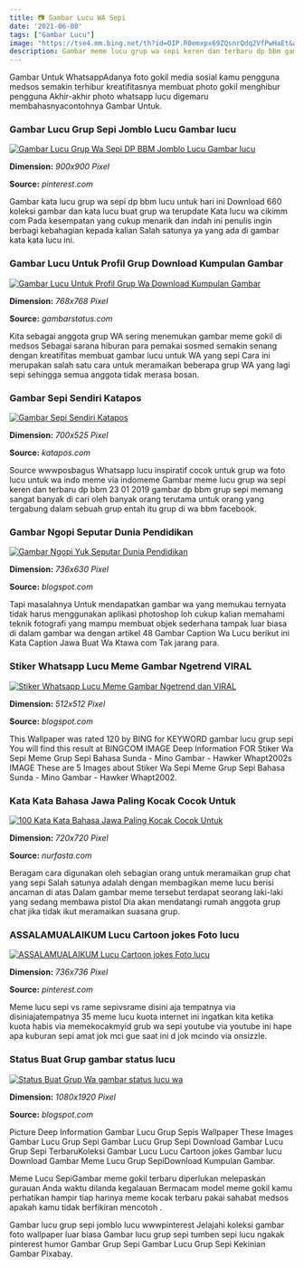 ```yaml
---
title: 📷 Gambar Lucu WA Sepi
date: '2021-06-08'
tags: ["Gambar Lucu"]
image: "https://tse4.mm.bing.net/th?id=OIP.R0emxpx69ZQsnrQdq2VfPwHaEt&amp;pid=15.1"
description: Gambar meme lucu grup wa sepi keren dan terbaru dp bbm gambar meme lucu grup wa sepi keren dan terbaru photo meme ngakak terbaru diperlukan buat melepaskan g
---
```




Gambar Untuk WhatsappAdanya foto gokil media sosial kamu pengguna medsos semakin terhibur kreatifitasnya membuat photo gokil menghibur pengguna Akhir-akhir photo whatsapp lucu digemaru membahasnyacontohnya Gambar Untuk.



### Gambar Lucu Grup Sepi Jomblo Lucu Gambar lucu

[![Gambar Lucu Grup Wa Sepi DP BBM Jomblo  Lucu Gambar lucu](https://i.pinimg.com/originals/cb/6a/76/cb6a7693384e97d957c188c870ac68bf.jpg)](https://i.pinimg.com/originals/cb/6a/76/cb6a7693384e97d957c188c870ac68bf.jpg)


**Dimension:** _900x900 Pixel_ 

**Source:** _pinterest.com_ 


Gambar kata lucu grup wa sepi dp bbm lucu untuk hari ini Download 660 koleksi gambar dan kata lucu buat grup wa terupdate Kata lucu wa cikimm com Pada kesempatan yang cukup menarik dan indah ini penulis ingin berbagi kebahagian kepada kalian Salah satunya ya yang ada di gambar kata kata lucu ini.


### Gambar Lucu Untuk Profil Grup Download Kumpulan Gambar

[![Gambar Lucu Untuk Profil Grup Wa  Download Kumpulan Gambar](https://gambarstatus.com/wp-content/uploads/2020/07/cb6a7693384e97d957c188c870ac68bf-768x768.jpg)](https://gambarstatus.com/wp-content/uploads/2020/07/cb6a7693384e97d957c188c870ac68bf-768x768.jpg)


**Dimension:** _768x768 Pixel_ 

**Source:** _gambarstatus.com_ 


Kita sebagai anggota grup WA sering menemukan gambar meme gokil di medsos Sebagai sarana hiburan para pemakai sosmed semakin senang dengan kreatifitas membuat gambar lucu untuk WA yang sepi Cara ini merupakan salah satu cara untuk meramaikan beberapa grup WA yang lagi sepi sehingga semua anggota tidak merasa bosan.


### Gambar Sepi Sendiri Katapos

[![Gambar Sepi Sendiri  Katapos](https://i0.wp.com/assets-a1.kompasiana.com/items/album/2018/12/19/39-belajar-foto-siluet-sakti-waciaw-5c19d07712ae940af50a8b72.jpg?w=730)](https://i0.wp.com/assets-a1.kompasiana.com/items/album/2018/12/19/39-belajar-foto-siluet-sakti-waciaw-5c19d07712ae940af50a8b72.jpg?w=730)


**Dimension:** _700x525 Pixel_ 

**Source:** _katapos.com_ 


Source wwwposbagus Whatsapp lucu inspiratif cocok untuk grup wa foto lucu untuk wa indo meme via indomeme Gambar meme lucu grup wa sepi keren dan terbaru dp bbm 23 01 2019 gambar dp bbm grup sepi memang sangat banyak di cari oleh banyak orang terutama untuk orang yang tergabung dalam sebuah grup entah itu grup di wa bbm facebook.


### Gambar Ngopi Seputar Dunia Pendidikan

[![Gambar Ngopi Yuk  Seputar Dunia Pendidikan](https://lh6.googleusercontent.com/proxy/XyGvRJl9lgIDfhqJQ_uEA8RAmNa0GTHaqcML6UvU6tqwYjd52f8yyqdbOxsGVXe5Fv9b-7VvwwRfunZxOjHDYDq7gudyFuuuSiXYZAjIGxcRaddu8whPIrHzhA=w1200-h630-p-k-no-nu)](https://lh6.googleusercontent.com/proxy/XyGvRJl9lgIDfhqJQ_uEA8RAmNa0GTHaqcML6UvU6tqwYjd52f8yyqdbOxsGVXe5Fv9b-7VvwwRfunZxOjHDYDq7gudyFuuuSiXYZAjIGxcRaddu8whPIrHzhA=w1200-h630-p-k-no-nu)


**Dimension:** _736x630 Pixel_ 

**Source:** _blogspot.com_ 


Tapi masalahnya Untuk mendapatkan gambar wa yang memukau ternyata tidak harus menggunakan aplikasi photoshop loh cukup kalian memahami teknik fotografi yang mampu membuat objek sederhana tampak luar biasa di dalam gambar wa dengan artikel 48 Gambar Caption Wa Lucu berikut ini Kata Caption Jawa Buat Wa Ktawa com Tak jarang para.


### Stiker Whatsapp Lucu Meme Gambar Ngetrend VIRAL

[![Stiker Whatsapp Lucu Meme  Gambar Ngetrend dan VIRAL](https://i.pinimg.com/originals/14/14/1a/14141af7b178c4742922987a922a102b.jpg)](https://i.pinimg.com/originals/14/14/1a/14141af7b178c4742922987a922a102b.jpg)


**Dimension:** _512x512 Pixel_ 

**Source:** _blogspot.com_ 


This Wallpaper was rated 120 by BING for KEYWORD gambar lucu grup sepi You will find this result at BINGCOM IMAGE Deep Information FOR Stiker Wa Sepi Meme Grup Sepi Bahasa Sunda - Mino Gambar - Hawker Whapt2002s IMAGE These are 5 Images about Stiker Wa Sepi Meme Grup Sepi Bahasa Sunda - Mino Gambar - Hawker Whapt2002.


###  Kata Kata Bahasa Jawa Paling Kocak Cocok Untuk 

[![ 100 Kata Kata Bahasa Jawa Paling Kocak Cocok Untuk ](https://i0.wp.com/nurfasta.com/wp-content/uploads/2019/06/Gambar-Kata-Kata-Lucu-Bahasa-Inggris-Jawa.jpg?resize=720%2C720&amp;ssl=1)](https://i0.wp.com/nurfasta.com/wp-content/uploads/2019/06/Gambar-Kata-Kata-Lucu-Bahasa-Inggris-Jawa.jpg?resize=720%2C720&amp;ssl=1)


**Dimension:** _720x720 Pixel_ 

**Source:** _nurfasta.com_ 


Beragam cara digunakan oleh sebagian orang untuk meramaikan grup chat yang sepi Salah satunya adalah dengan membagikan meme lucu berisi ancaman di atas Dalam gambar meme tersebut terdapat seorang laki-laki yang sedang membawa pistol Dia akan mendatangi rumah anggota grup chat jika tidak ikut meramaikan suasana grup.


### ASSALAMUALAIKUM Lucu Cartoon jokes Foto lucu

[![ASSALAMUALAIKUM  Lucu Cartoon jokes Foto lucu](https://i.pinimg.com/736x/8b/27/ca/8b27ca5fc9df0298776aff40227fb731--selamat-pagi-gambar.jpg)](https://i.pinimg.com/736x/8b/27/ca/8b27ca5fc9df0298776aff40227fb731--selamat-pagi-gambar.jpg)


**Dimension:** _736x736 Pixel_ 

**Source:** _pinterest.com_ 


Meme lucu sepi vs rame sepivsrame disini aja tempatnya via disiniajatempatnya 35 meme lucu kuota internet ini ingatkan kita ketika kuota habis via memekocakmyid grub wa sepi youtube via youtube ini hape apa kuburan sepi amat jok mci gue saat ini d jok mcindo via onsizzle.


### Status Buat Grup gambar status lucu

[![Status Buat Grup Wa  gambar status lucu wa](https://mempermudah.id/wp-content/uploads/2018/11/Cara-Nonaktifkan-Pesan-Masuk-Grup-WhatsApp-Tanpa-Keluar-Grup-1.jpg)](https://mempermudah.id/wp-content/uploads/2018/11/Cara-Nonaktifkan-Pesan-Masuk-Grup-WhatsApp-Tanpa-Keluar-Grup-1.jpg)


**Dimension:** _1080x1920 Pixel_ 

**Source:** _blogspot.com_ 



Picture Deep Information Gambar Lucu Grup Sepis Wallpaper These Images Gambar Lucu Grup Sepi Gambar Lucu Grup Sepi Download Gambar Lucu Grup Sepi TerbaruKoleksi Gambar Lucu Lucu Cartoon jokes Gambar lucu Download Gambar Meme Lucu Grup SepiDownload Kumpulan Gambar.


Meme Lucu SepiGambar meme gokil terbaru diperlukan melepaskan gurauan Anda waktu dilanda kegalauan Bermacam model meme gokil kamu perhatikan hampir tiap harinya meme kocak terbaru pakai sahabat medsos apakah kamu tidak berfikiran mencotoh .


Gambar lucu grup sepi jomblo lucu wwwpinterest Jelajahi koleksi gambar foto wallpaper luar biasa Gambar lucu grup sepi tumben sepi lucu ngakak pinterest humor Gambar Grup Sepi Gambar Lucu Grup Sepi Kekinian Gambar Pixabay.




